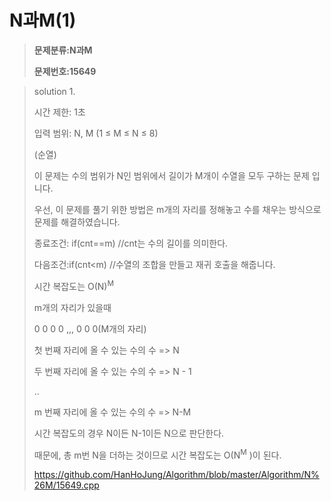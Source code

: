 # N과M(1)

> **문제분류:N과M**
>
> **문제번호:15649**

> solution 1.
>
> 시간 제한: 1초
>
> 입력 범위:  N, M (1 ≤ M ≤ N ≤ 8)
>
> (순열)
>
> 이 문제는 수의 범위가 N인 범위에서 길이가 M개이 수열을 모두 구하는 문제 입니다.
>
> 우선, 이 문제를 풀기 위한 방법은 m개의 자리를 정해놓고 수를 채우는 방식으로 문제를 해결하였습니다.
>
> 종료조건: if(cnt==m)  //cnt는 수의 길이를 의미한다.
>
> 다음조건:if(cnt<m)  //수열의 조합을 만들고 재귀 호출을 해줍니다.
>
> 시간 복잡도는 O(N)<sup>M</sup>
>
> m개의 자리가 있을때
>
> 0 0 0 0 ,,, 0 0 0(M개의 자리)
>
> 첫 번째 자리에 올 수 있는 수의 수 => N
>
> 두 번째 자리에 올 수 있는 수의 수 => N - 1
>
> ..
>
> m 번째 자리에 올 수 있는 수의 수 => N-M
>
> 시간 복잡도의 경우 N이든 N-1이든 N으로 판단한다.
>
> 때문에, 총 m번 N을 더하는 것이므로 시간 복잡도는 O(N<sup>M</sup> )이 된다.
>
> https://github.com/HanHoJung/Algorithm/blob/master/Algorithm/N%26M/15649.cpp
>
>

